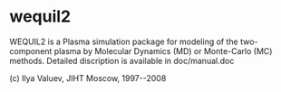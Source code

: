 # wequil2
WEQUIL2 is a Plasma simulation package 
for modeling of the two-component plasma 
by Molecular Dynamics (MD) 
or Monte-Carlo (MC) methods. 
Detailed discription is available in doc/manual.doc

(c) Ilya Valuev, JIHT Moscow, 1997--2008
